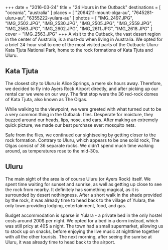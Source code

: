 +++
date    = "2016-03-24"
title   = "24 Hours in the Outback"
destinations = [ "oceania", "australia" ]
places  = [ "2064211-mount-olga-au", "7645281-uluru-au", "6355222-yulara-au" ]
photos  = [
  "IMG_2497.JPG", "IMG_2502.JPG", "IMG_2530.JPG", "IMG_2505.JPG", "IMG_2559.JPG",
  "IMG_2563.JPG", "IMG_2602.JPG", "IMG_2611.JPG", "IMG_2618.JPG"
]
cover = "IMG_2563.JPG"
+++
A visit to the Outback, the vast desert region in the center of Australia, is a must-do when living in Australia. We opted for a brief 24-hour visit to one of the most visited parts of the Outback: Uluru-Kata Tjuta National Park, home to the rock formations of Kata Tjuta and Uluru.

<!--more-->
## Kata Tjuta
The closest city to Uluru is Alice Springs, a mere six hours away. Therefore, we decided to fly into Ayers Rock Airport directly, and after picking up our rental car we were on our way. The first stop were the 36 red-rock domes of Kata Tjuta, also known as The Olgas.

While walking to the viewpoint, we were greeted with what turned out to be a very common thing in the Outback: flies. Desperate for moisture, they buzzed around our heads, lips, nose, and ears. After making an extremely quick picture, we made our best purchase ever: mosquito nets.

Safe from the flies, we continued our sightseeing by getting closer to the rock formation. Contrary to Uluru, which appears to be one solid rock, The Olgas consist of 36 separate rocks. We didn’t spend much time walking around, as temperatures rose to the mid-30s.

## Uluru
The main sight of the area is of course Uluru (or Ayers Rock) itself. We spent time waiting for sunset and sunrise, as well as getting up close to see the rock from nearby. It definitely has something magical, as it is surrounded by desert nothingness. After a short walk in the shade provided by the rock, it was already time to head back to the village of Yulara, the only town providing lodging, entertainment, food, and gas.

Budget accommodation is sparse in Yulara - a private bed in the only hostel costs around 200$ per night. We opted for a bed in a dorm instead, which was still pricy at 40$ a night. The town had a small supermarket, allowing us to stock up on snacks, before enjoying the live music at nighttime together with all the other tourists. The next morning, after seeing the sunrise at Uluru, it was already time to head back to the airport.